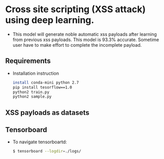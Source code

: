 # Cross site scripting (XSS attack) using deep learning.

* This model will generate noble automatic xss payloads after learning from previous xss payloads. This model is 93.3% accurate. Sometime user have to make effort to complete the incomplete payload. 

## Requirements
* Installation instruction
   
   ```bash
   install conda-mini python 2.7
   pip install tesorflow==1.0
   python2 train.py
   python2 sample.py
   ```


## XSS payloads as datasets


## Tensorboard
* To navigate tensorboartd:
  
   ```bash
   $ tensorboard --logdir=./logs/
   ```


